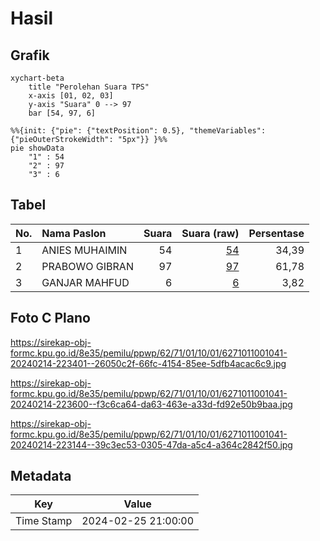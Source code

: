 # Hasil

## Grafik

```mermaid
xychart-beta
    title "Perolehan Suara TPS"
    x-axis [01, 02, 03]
    y-axis "Suara" 0 --> 97
    bar [54, 97, 6]
```

```mermaid
%%{init: {"pie": {"textPosition": 0.5}, "themeVariables": {"pieOuterStrokeWidth": "5px"}} }%%
pie showData
    "1" : 54
    "2" : 97
    "3" : 6
```

## Tabel

| No. | Nama Paslon    | Suara | Suara (raw) | Persentase |
|:--- |:-------------- | -----:| -----------:| ----------:|
| 1   | ANIES MUHAIMIN | 54    | [54][p-1]   | 34,39      |
| 2   | PRABOWO GIBRAN | 97    | [97][p-2]   | 61,78      |
| 3   | GANJAR MAHFUD  | 6     | [6][p-3]    | 3,82       |


[p-1]: https://github.com/gigit-pemilu/pemilu-2024-62-kalimantan-tengah/blob/main/pilpres/hitung-suara/sub/62-kalimantan-tengah/sub/71-kota-palangkaraya/sub/01-pahandut/sub/1001-pahandut/sub/041-tps/sub/paslon-1.txt
[p-2]: https://github.com/gigit-pemilu/pemilu-2024-62-kalimantan-tengah/blob/main/pilpres/hitung-suara/sub/62-kalimantan-tengah/sub/71-kota-palangkaraya/sub/01-pahandut/sub/1001-pahandut/sub/041-tps/sub/paslon-2.txt
[p-3]: https://github.com/gigit-pemilu/pemilu-2024-62-kalimantan-tengah/blob/main/pilpres/hitung-suara/sub/62-kalimantan-tengah/sub/71-kota-palangkaraya/sub/01-pahandut/sub/1001-pahandut/sub/041-tps/sub/paslon-3.txt

## Foto C Plano

https://sirekap-obj-formc.kpu.go.id/8e35/pemilu/ppwp/62/71/01/10/01/6271011001041-20240214-223401--26050c2f-66fc-4154-85ee-5dfb4acac6c9.jpg

https://sirekap-obj-formc.kpu.go.id/8e35/pemilu/ppwp/62/71/01/10/01/6271011001041-20240214-223600--f3c6ca64-da63-463e-a33d-fd92e50b9baa.jpg

https://sirekap-obj-formc.kpu.go.id/8e35/pemilu/ppwp/62/71/01/10/01/6271011001041-20240214-223144--39c3ec53-0305-47da-a5c4-a364c2842f50.jpg


## Metadata

| Key        | Value               |
| ---------- | ------------------- |
| Time Stamp | 2024-02-25 21:00:00 |



